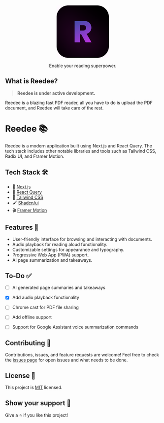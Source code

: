 <p align="center">
  <a href="https://reedee.vercel.app"><img src="https://raw.githubusercontent.com/dalist1/reedee/master/public/icon-512x512.png" alt="Logo" height=170></a>
</p>
<p align="center">
    Enable your reading superpower.
</p>

## What is Reedee?

> **Reedee is under active development.** 

Reedee is a blazing fast PDF reader, all you have to do is upload the PDF document, and Reedee will take care of the rest.

# Reedee 📚

Reedee is a modern application built using Next.js and React Query. The tech stack includes other notable libraries and tools such as Tailwind CSS, Radix UI, and Framer Motion.

## Tech Stack 🛠️

- 🚀 [Next.js](https://nextjs.org/)
- 🌴 [React Query](https://react-query.tanstack.com/)
- 🎨 [Tailwind CSS](https://tailwindcss.com/)
- 🖌️ [Shadcn/ui](https://ui.shadcn.com/)
- 🎬 [Framer Motion](https://www.framer.com/api/motion/)


## Features 🌟

- User-friendly interface for browsing and interacting with documents.
- Audio playback for reading aloud functionality.
- Customizable settings for appearance and typography.
- Progressive Web App (PWA) support.
- AI page summarization and takeaways.

## To-Do ✅

- [ ] AI generated page summaries and takeaways
- [x] Add audio playback functionality
- [ ] Chrome cast for PDF file sharing
- [ ] Add offline support
- [ ] Support for Google Assistant voice summarization commands


## Contributing 🤝

Contributions, issues, and feature requests are welcome! Feel free to check the [issues page](https://github.com/dalist1/reedee/issues) for open issues and what needs to be done.

## License 📝

This project is [MIT](LICENSE) licensed.

## Show your support 💪

Give a ⭐️ if you like this project!

